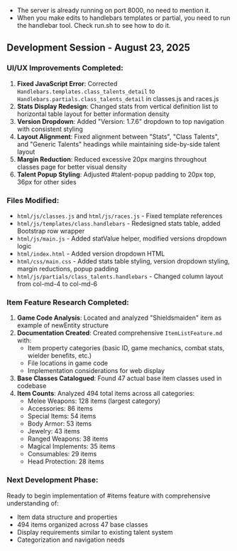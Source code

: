- The server is already running on port 8000, no need to mention it.
- When you make edits to handlebars templates or partial, you need to run the handlebar tool. Check run.sh to see how to do it.

## Development Session - August 23, 2025

### UI/UX Improvements Completed:
1. **Fixed JavaScript Error**: Corrected `Handlebars.templates.class_talents_detail` to `Handlebars.partials.class_talents_detail` in classes.js and races.js
2. **Stats Display Redesign**: Changed stats from vertical definition list to horizontal table layout for better information density
3. **Version Dropdown**: Added "Version: 1.7.6" dropdown to top navigation with consistent styling
4. **Layout Alignment**: Fixed alignment between "Stats", "Class Talents", and "Generic Talents" headings while maintaining side-by-side talent layout
5. **Margin Reduction**: Reduced excessive 20px margins throughout classes page for better visual density
6. **Talent Popup Styling**: Adjusted #talent-popup padding to 20px top, 36px for other sides

### Files Modified:
- `html/js/classes.js` and `html/js/races.js` - Fixed template references
- `html/js/templates/class.handlebars` - Redesigned stats table, added Bootstrap row wrapper
- `html/js/main.js` - Added statValue helper, modified versions dropdown logic
- `html/index.html` - Added version dropdown HTML
- `html/css/main.css` - Added stats table styling, version dropdown styling, margin reductions, popup padding
- `html/js/partials/class_talents.handlebars` - Changed column layout from col-md-4 to col-md-6

### Item Feature Research Completed:
1. **Game Code Analysis**: Located and analyzed "Shieldsmaiden" item as example of newEntity structure
2. **Documentation Created**: Created comprehensive `ItemListFeature.md` with:
   - Item property categories (basic ID, game mechanics, combat stats, wielder benefits, etc.)
   - File locations in game code
   - Implementation considerations for web display
3. **Base Classes Catalogued**: Found 47 actual base item classes used in codebase
4. **Item Counts**: Analyzed 494 total items across all categories:
   - Melee Weapons: 128 items (largest category)
   - Accessories: 86 items  
   - Special Items: 54 items
   - Body Armor: 53 items
   - Jewelry: 43 items
   - Ranged Weapons: 38 items
   - Magical Implements: 35 items
   - Consumables: 29 items
   - Head Protection: 28 items

### Next Development Phase:
Ready to begin implementation of #items feature with comprehensive understanding of:
- Item data structure and properties
- 494 items organized across 47 base classes
- Display requirements similar to existing talent system
- Categorization and navigation needs
